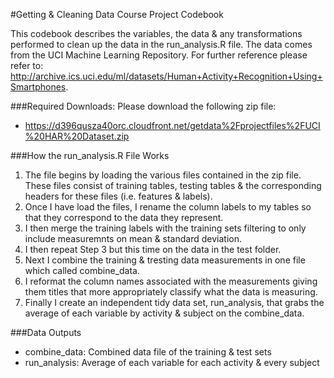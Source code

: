 #Getting & Cleaning Data Course Project Codebook

This codebook describes the variables, the data & any transformations performed to clean up the data in the run_analysis.R file.  The data comes from the UCI Machine Learning Repository.  For further reference please refer to: http://archive.ics.uci.edu/ml/datasets/Human+Activity+Recognition+Using+Smartphones.

###Required Downloads:
Please download the following zip file:
 * https://d396qusza40orc.cloudfront.net/getdata%2Fprojectfiles%2FUCI%20HAR%20Dataset.zip

###How the run_analysis.R File Works
 1.  The file begins by loading the various files contained in the zip file.  These files consist of training tables, testing tables & the corresponding headers for these files (i.e. features & labels).
 2.  Once I have load the files, I rename the column labels to my tables so that they correspond to the data they represent.
 3.  I then merge the training labels with the training sets filtering to only include measuremnts on mean & standard deviation.
 4.  I then repeat Step 3 but this time on the data in the test folder.
 5.  Next I combine the training & tresting data measurements in one file which called combine_data.
 6.  I reformat the column names associated with the measurements giving them titles that more appropriately classify what the data is measuring.
 7.  Finally I create an independent tidy data set, run_analysis, that grabs the average of each variable by activity & subject on the combine_data.
 

###Data Outputs
  * combine_data: Combined data file of the training & test sets
  * run_analysis: Average of each variable for each activity & every subject
